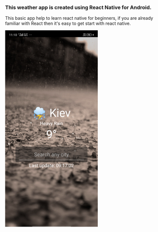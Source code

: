 ### This weather app is created using React Native for Android.

This basic app help to learn react native for beginners, if you are already familiar with React then it's easy
to get start with react native.

<img src="./assets/app-screenshot.png" alt="app-screen" width="300" />